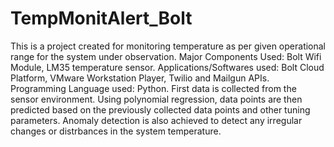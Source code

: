 # TempMonitAlert_Bolt
This is a project created for monitoring temperature as per given operational range for the system under observation.
Major Components Used: Bolt Wifi Module, LM35 temperature sensor. 
Applications/Softwares used: Bolt Cloud Platform, VMware Workstation Player, Twilio and Mailgun APIs. 
Programming Language used: Python. 
First data is collected from the sensor environment. Using polynomial regression, data points are then predicted based on the previously collected data points and other tuning parameters. Anomaly detection is also achieved to detect any irregular changes or distrbances in the system temperature. 
